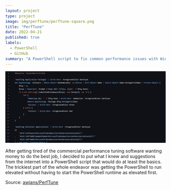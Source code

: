 ```yaml
---
layout: project
type: project
image: img/perftune/perftune-square.png
title: "PerfTune"
date: 2022-04-21
published: true
labels:
  - PowerShell
  - GitHub
summary: "A PowerShell script to fix common performance issues with Windows PCs."
---
```


<img class="img-fluid" alt="Code" src="../img/perftune/perftune-banner.png">

After getting tired of the commercial performance tuning software wanting money to do the best job, I decided to put what I knew and suggestions from the internet into a PowerShell script that would do at least the basics. The trickiest part of the whole endeavor was getting the PowerShell to run elevated without having to start the PowerShell runtime as elevated first.

Source: <a href="https://github.com/awjans/PerfTune">awjans/PerfTune</a>
